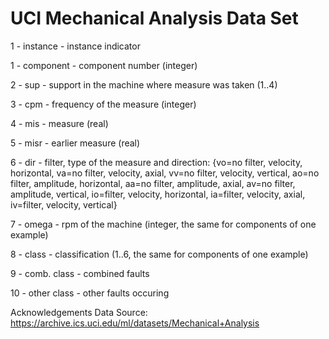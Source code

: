 # UCI Mechanical Analysis Data Set


1 - instance - instance indicator

1 - component - component number (integer)

2 - sup - support in the machine where measure was taken (1..4)

3 - cpm - frequency of the measure (integer)

4 - mis - measure (real)

5 - misr - earlier measure (real)

6 - dir - filter, type of the measure and direction:
{vo=no filter, velocity, horizontal,
va=no filter, velocity, axial,
vv=no filter, velocity, vertical,
ao=no filter, amplitude, horizontal,
aa=no filter, amplitude, axial,
av=no filter, amplitude, vertical,
io=filter, velocity, horizontal,
ia=filter, velocity, axial,
iv=filter, velocity, vertical}

7 - omega - rpm of the machine (integer, the same for components of one example)

8 - class - classification (1..6, the same for components of one example)

9 - comb. class - combined faults

10 - other class - other faults occuring

Acknowledgements
Data Source: https://archive.ics.uci.edu/ml/datasets/Mechanical+Analysis